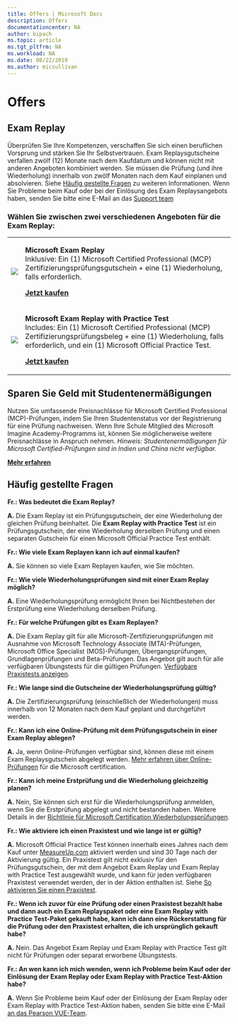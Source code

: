 ```yaml
---
title: Offers | Microsoft Docs
description: Offers 
documentationcenter: NA 
author: bipach
ms.topic: article
ms.tgt_pltfrm: NA
ms.workload: NA
ms.date: 08/22/2019
ms.author: micsullivan
---
```

# Offers

## Exam Replay

Überprüfen Sie Ihre Kompetenzen, verschaffen Sie sich einen beruflichen Vorsprung und stärken Sie Ihr Selbstvertrauen. Exam Replaysgutscheine verfallen zwölf (12) Monate nach dem Kaufdatum und können nicht mit anderen Angeboten kombiniert werden. Sie müssen die Prüfung (und ihre Wiederholung) innerhalb von zwölf Monaten nach dem Kauf einplanen und absolvieren. Siehe [Häufig gestellte Fragen](#frequently-asked-questions) zu weiteren Informationen. Wenn Sie Probleme beim Kauf oder bei der Einlösung des Exam Replaysangebots haben, senden Sie bitte eine E-Mail an das [Support team](mailto:mindhub@pearson.com)

### Wählen Sie zwischen zwei verschiedenen Angeboten für die Exam Replay:

<div>
    <table border="0">
        <tr>
            <td>
                <img src="images/exam-replay-thumbnail.png">
            </td>
            <td>                
                <p><strong>Microsoft Exam Replay</strong><br/>Inklusive: Ein (1) Microsoft Certified Professional (MCP) Zertifizierungsprüfungsgutschein + eine (1) Wiederholung, falls erforderlich.</p>
                <p><a href="https://us.mindhub.com/p/Microsoft-Exam-Replay?utm_source=msftmarketing&utm_medium=msft_offers&utm_campaign=ExamReplayFY20&utm_term=ERFY20&utm_content=weblink3"><strong>Jetzt kaufen</strong></a></p>
            </td>
        </tr>
        <tr>
            <td>
                <img src="images/exam-replay-with-practice-test-thumbnail.png">
            </td>
            <td>
               <p><strong>Microsoft Exam Replay with Practice Test</strong><br/>Includes: Ein (1) Microsoft Certified Professional (MCP) Zertifizierungsprüfungsbeleg + eine (1) Wiederholung, falls erforderlich, und ein (1) Microsoft Official Practice Test.</p>
               <p><a href="https://us.mindhub.com/p/Microsoft-Exam-Replay-PT?utm_source=msftmarketing&utm_medium=msft_offers&utm_campaign=ExamReplayFY20&utm_term=ERFY20&utm_content=weblink"><strong>Jetzt kaufen</strong></a></p>
            </td>
        </tr>
    </table>
</div>


## Sparen Sie Geld mit Studentenermäßigungen
Nutzen Sie umfassende Preisnachlässe für Microsoft Certified Professional (MCP)-Prüfungen, indem Sie Ihren Studentenstatus vor der Registrierung für eine Prüfung nachweisen. Wenn Ihre Schule Mitglied des Microsoft Imagine Academy-Programms ist, können Sie möglicherweise weitere Preisnachlässe in Anspruch nehmen. *Hinweis: Studentenermäßigungen für Microsoft Certified-Prüfungen sind in Indien und China nicht verfügbar.*

[**Mehr erfahren**](/learn/certifications/certification-exam-policies)

## <a name="frequently-asked-questions"></a>Häufig gestellte Fragen

**Fr.: Was bedeutet die Exam Replay?**

**A.** Die Exam Replay ist ein Prüfungsgutschein, der eine Wiederholung der gleichen Prüfung beinhaltet. Die **Exam Replay with Practice Test** ist ein Prüfungsgutschein, der eine Wiederholung derselben Prüfung und einen separaten Gutschein für einen Microsoft Official Practice Test enthält.

**Fr.: Wie viele Exam Replayen kann ich auf einmal kaufen?**

**A.** Sie können so viele Exam Replayen kaufen, wie Sie möchten.

**Fr.: Wie viele Wiederholungsprüfungen sind mit einer Exam Replay möglich?**

**A.** Eine Wiederholungsprüfung ermöglicht Ihnen bei Nichtbestehen der Erstprüfung eine Wiederholung derselben Prüfung.

**Fr.: Für welche Prüfungen gibt es Exam Replayen?**

**A.** Die Exam Replay gilt für alle Microsoft-Zertifizierungsprüfungen mit Ausnahme von Microsoft Technology Associate (MTA)-Prüfungen, Microsoft Office Specialist (MOS)-Prüfungen, Übergangsprüfungen, Grundlagenprüfungen und Beta-Prüfungen. Das Angebot gilt auch für alle verfügbaren Übungstests für die gültigen Prüfungen. [Verfügbare Praxistests anzeigen](https://us.mindhub.com/microsoft-practice-tests).

**Fr.: Wie lange sind die Gutscheine der Wiederholungsprüfung gültig?**

**A.** Die Zertifizierungsprüfung (einschließlich der Wiederholungen) muss innerhalb von 12 Monaten nach dem Kauf geplant und durchgeführt werden.

**Fr.: Kann ich eine Online-Prüfung mit dem Prüfungsgutschein in einer Exam Replay ablegen?**

**A.** Ja, wenn Online-Prüfungen verfügbar sind, können diese mit einem Exam Replaysgutschein abgelegt werden. [Mehr erfahren über Online-Prüfungen](/learn/certifications/online-exams) für die Microsoft certification.

**Fr.: Kann ich meine Erstprüfung und die Wiederholung gleichzeitig planen?**

**A.** Nein, Sie können sich erst für die Wiederholungsprüfung anmelden, wenn Sie die Erstprüfung abgelegt und nicht bestanden haben. Weitere Details in der [Richtlinie für Microsoft Certification Wiederholungsprüfungen](/learn/certifications/certification-exam-policies#exam-retake-policy).

**Fr.: Wie aktiviere ich einen Praxistest und wie lange ist er gültig?**

**A.** Microsoft Official Practice Test können innerhalb eines Jahres nach dem Kauf unter [MeasureUp.com](https://www.measureup.com/) aktiviert werden und sind 30 Tage nach der Aktivierung gültig. Ein Praxistest gilt nicht exklusiv für den Prüfungsgutschein, der mit dem Angebot Exam Replay und Exam Replay with Practice Test ausgewählt wurde, und kann für jeden verfügbaren Praxistest verwendet werden, der in der Aktion enthalten ist. Siehe [So aktivieren Sie einen Praxistest](https://home.pearsonvue.com/microsoft/practicetests).

**Fr.: Wenn ich zuvor für eine Prüfung oder einen Praxistest bezahlt habe und dann auch ein Exam Replayspaket oder eine Exam Replay with Practice Test-Paket gekauft habe, kann ich dann eine Rückerstattung für die Prüfung oder den Praxistest erhalten, die ich ursprünglich gekauft habe?**

**A.** Nein. Das Angebot Exam Replay und Exam Replay with Practice Test gilt nicht für Prüfungen oder separat erworbene Übungstests.

**Fr.: An wen kann ich mich wenden, wenn ich Probleme beim Kauf oder der Einlösung der Exam Replay oder Exam Replay with Practice Test-Aktion habe?**

**A.** Wenn Sie Probleme beim Kauf oder der Einlösung der Exam Replay oder Exam Replay with Practice Test-Aktion haben, senden Sie bitte eine E-Mail [an das Pearson VUE-Team](mailto:mindhub@pearson.com).




